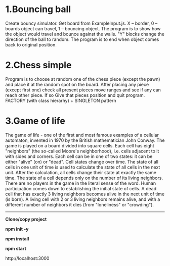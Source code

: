 # 1.Bouncing ball

Create bouncy simulator. Get board from ExampleInput.js. X – border, 0 – boards object can travel, 1 – bouncing object. 
The program is to show how the object would travel and bounce against the walls. 
"Y" blocks change the direction of the ball to random.
The program is to end when object comes back to original position. 

# 2.Chess simple

Program is to choose at random one of the chess piece (except the pawn) and place it at the random spot on the board. 
After placing any piece (except first one) check all present pieces move ranges and see if any can reach other piece. 
If so Give that pieces position and quit program. FACTORY (with class hierarhy) + SINGLETON pattern

# 3.Game of life

The game of life - one of the first and most famous examples of a cellular automaton, invented in 1970 by the British mathematician John Conway.
The game is played on a board divided into square cells. Each cell has eight "neighbors" (the so-called Moore's neighborhood),
i.e. cells adjacent to it with sides and corners. Each cell can be in one of two states: it can be either "alive" (on) or "dead".
Cell states change over time. The state of all cells in one unit of time is used to calculate the state of all cells in the next unit.
After the calculation, all cells change their state at exactly the same time. The state of a cell depends only on the number of its living neighbors.
There are no players in the game in the literal sense of the word. Human participation comes down to establishing the initial state of cells.
A dead cell that has exactly 3 living neighbors becomes alive in the next unit of time (is born).
A living cell with 2 or 3 living neighbors remains alive, and with a different number of neighbors it dies (from "loneliness" or "crowding").

-------------------------------------------------------------------------------------------------------------------------------------------------

**Clone/copy project**

**npm init -y**

**npm install**

**npm start**

http://localhost:3000
